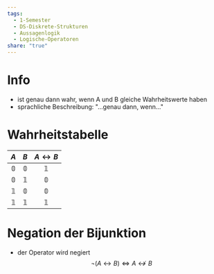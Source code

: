 ```yaml
---
tags:
  - 1-Semester
  - DS-Diskrete-Strukturen
  - Aussagenlogik
  - Logische-Operatoren
share: "true"
---
```

# Info
- ist genau dann wahr, wenn A und B gleiche Wahrheitswerte haben
- sprachliche Beschreibung: "...genau dann, wenn..."

# Wahrheitstabelle
|     $A$      |     $B$      | $A \leftrightarrow B$  |
|:------------:|:------------:|:------------:|
| $\mathbb{0}$ | $\mathbb{0}$ | $\mathbb{1}$ |
| $\mathbb{0}$ | $\mathbb{1}$ | $\mathbb{0}$ |
| $\mathbb{1}$ | $\mathbb{0}$ | $\mathbb{0}$ |
| $\mathbb{1}$ | $\mathbb{1}$ | $\mathbb{1}$ |

# Negation der Bijunktion
- der Operator wird negiert
$$\lnot (A \leftrightarrow B) \Leftrightarrow A \not\leftrightarrow B$$
